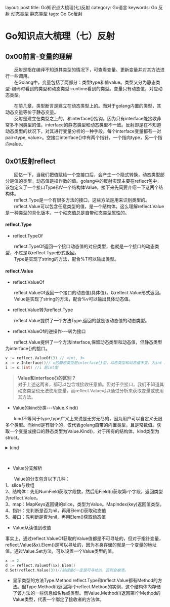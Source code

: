 layout: post
title: Go知识点大梳理(七)反射
category: Go语言
keywords: Go 反射 动态类型 静态类型
tags: Go Go反射

# Go知识点大梳理（七）反射

## 0x00前言-变量的理解
&#160;&#160;&#160;&#160;&#160;&#160;&#160;反射是指在编译不知道其类型的情况下，可查看变量、更新变量并对其方法进行一些调用。  
&#160;&#160;&#160;&#160;&#160;&#160;&#160;在Golang中，变量包括了两部分：类型type和值value。类型又分为静态类型-编码时看到的类型和动态类型-runtime看到的类型。变量只有动态值，对应动态类型。

&#160;&#160;&#160;&#160;&#160;&#160;&#160;在前几章，类型断言是建立在动态类型上的。而对于golang内置的类型，其动态变量等价于静态变量。  
&#160;&#160;&#160;&#160;&#160;&#160;&#160;反射是建立在类型之上的，和interface{}挂钩。因为只有interface能接收非常多不同类型的值，interface的静态类型和动态类型不一致。反射即是在不知道动态类型的状况下，对其进行变量分析的一种手段。每个interface变量都有一对pair<type, value>。空接口interface{}中有两个指针，一个指向type，另一个指向value。

## 0x01反射reflect
&#160;&#160;&#160;&#160;&#160;&#160;&#160;回忆一下，当我们把值赋给一个空接口后，会产生一个隐式转换，动态类型部分是值的类型，动态值是操作数的值。golang中的反射实现主要在reflect包中，该包定义了一个接口Type和V一个结构体Value，接下来先简要介绍一下这两个结构体。  
&#160;&#160;&#160;&#160;&#160;&#160;&#160;reflect.Type是一个有很多方法的接口，这些方法是用来识别类型的。  
&#160;&#160;&#160;&#160;&#160;&#160;&#160;reflect.Value可以包含任意类型的值，是一个结构体。这么理解reflect.Value是一种类型的具化版本，一个动态值总是自带动态类型属性的。


#### reflect.Type
* reflect.TypeOf  

&#160;&#160;&#160;&#160;&#160;&#160;&#160;reflect.TypeOf返回一个接口动态值的对应类型，也就是一个接口的动态类型，不过是以reflect.Type形式返回。  
&#160;&#160;&#160;&#160;&#160;&#160;&#160;Type是实现了string的方法，配合%T可以输出类型。

#### reflect.Value
* reflect.ValueOf   

&#160;&#160;&#160;&#160;&#160;&#160;&#160;reflect.ValueOf返回一个接口的动态值(具体值)，以reflect.Value形式返回。  
&#160;&#160;&#160;&#160;&#160;&#160;&#160;Value是实现了string的方法，配合%v可以输出具体动态值。
* reflect.Value转为reflect.Type

&#160;&#160;&#160;&#160;&#160;&#160;&#160;reflect.Value提供了一个方法Type,返回的就是该动态值的动态类型。 

* reflect.ValueOf的逆操作---转为接口  

&#160;&#160;&#160;&#160;&#160;&#160;&#160;reflect.Value提供了一个方法Interface,保留动态类型和动态值，但静态类型为interface{}的接口。 
```go
v := reflect.ValueOf(3) // <int, 3>
x := v.Interface()// x的静态类型是interface{}型，动态类型和动态值不变，为int 3
i := x.(int) //i 是int型
```

> **Value和interface{}的区别？**  
对于上述这两者，都可以包含或接收任意值。但对于空接口，我们不知道其动态类型也无法使用变量，而reflect.Value可以通过分析来获取变量或使用其方法。

* Value的kind分类---Value.Kind()

&#160;&#160;&#160;&#160;&#160;&#160;&#160;kind不等同于type,type广义上来说是无穷无尽的，因为用户可以自定义无限多个类型。而kind是有限个的，仅代表golang自带的内置类型，且是常数值。获取一个变量或接口的静态类型为Value.Kind()，对于所有的结构体，kind类型为struct。
<details>
    <summary>kind</summary>

```go
type Kind uint
const (
    Invalid Kind = iota
    Bool
    Int
    Int8
    Int16
    Int32
    Int64
    Uint
    Uint8
    Uint16
    Uint32
    Uint64
    Uintptr
    Float32
    Float64
    Complex64
    Complex128
    Array
    Chan
    Func
    Interface
    Map
    Ptr
    Slice
    String
    Struct
    UnsafePointer
)
```
</details>

&#160;

* Value分支解析

&#160;&#160;&#160;&#160;&#160;&#160;&#160;Value的分支包含以下几种：  
1、slice与数组  
2、结构体：先用NumField获取字段数，然后用Field(i)获取第i个字段，返回类型为reflect.Value。  
3、map：MapKeys返回键的slice，类型为Value。MapIndex(key)返回值类型。  
4、指针：先判断是否为nil，再用Elem()获取动态值    
5、接口：先判断是否为nil，再用Elem()获取动态值  


* Value从读值到改值

事实上，通过reflect.ValueOf获取的Value值都是不可寻址的，但对于指针变量，reflect.Value(&x).Elem()是可以寻址的，因为本身存储的就是一个变量的地址值。通过Value.Set方法，可以设置一个Value类型的值。
```go
x := 2
d := reflect.ValueOf(&x).Elem()
d.Set(reflect.Value(3))//前提是d一定是可寻址的，否则会崩溃。
```

* 显示类型的方法Type.Method
reflect.Type和reflect.Value都有Method的方法。但Type.Method(i)返回第i个reflect.Method的实例，这个结构体内存储了该方法的一些信息如名称或类型。而Value.Method(i)返回第i个Method的Value类型，代表一个绑定了接收者的方法体。
